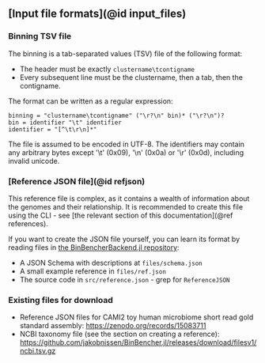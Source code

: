## [Input file formats](@id input_files)
### Binning TSV file
The binning is a tab-separated values (TSV) file of the following format:

* The header must be exactly `clustername\tcontigname`
* Every subsequent line must be the clustername, then a tab, then the contigname.

The format can be written as a regular expression:
```
binning = "clustername\tcontigname" ("\r?\n" bin)* ("\r?\n")?
bin = identifier "\t" identifier
identifier = "[^\t\r\n]*"
```

The file is assumed to be encoded in UTF-8. The identifiers may contain any arbitrary bytes
except '\t' (0x09), '\n' (0x0a) or '\r' (0x0d), including invalid unicode.

### [Reference JSON file](@id refjson)
This reference file is complex, as it contains a wealth of information about the genomes and their relationship.
It is recommended to create this file using the CLI - see [the relevant section of this documentation](@ref references).

If you want to create the JSON file yourself, you can learn its format by reading files in [the BinBencherBackend.jl repository](https://github.com/jakobnissen/BinBencherBackend.jl):
* A JSON Schema with descriptions at `files/schema.json`
* A small example reference in `files/ref.json`
* The source code in `src/reference.json` - grep for `ReferenceJSON`

### Existing files for download
* Reference JSON files for CAMI2 toy human microbiome short read gold standard assembly: https://zenodo.org/records/15083711
* NCBI taxonomy file (see the section on creating a reference): https://github.com/jakobnissen/BinBencher.jl/releases/download/filesv1/ncbi.tsv.gz
